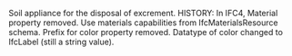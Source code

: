 ﻿Soil appliance for the disposal of excrement. HISTORY: In IFC4, Material property removed. Use materials capabilities from IfcMaterialsResource schema. Prefix for color property removed. Datatype of color changed to IfcLabel (still a string value).